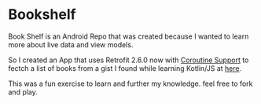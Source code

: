 # Bookshelf
Book Shelf is an Android Repo that was created because I wanted to learn more about live data and view models.

So I created an App that uses Retrofit 2.6.0 now with [Coroutine Support](https://proandroiddev.com/suspend-what-youre-doing-retrofit-has-now-coroutines-support-c65bd09ba067) to fectch a list of books from a gist I found while learning Kotlin/JS at [here](https://www.raywenderlich.com/201669-web-app-with-kotlin-js-getting-started).

This was a fun exercise to learn and further my knowledge. feel free to fork and play. 
